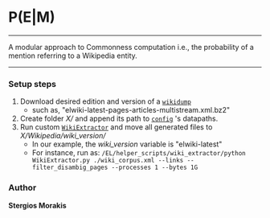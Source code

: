 # P(E|M)

***

A modular approach to Commonness computation i.e., the probability of a mention referring to a Wikipedia entity.

***

### Setup steps

1. Download desired edition and version of a [`wikidump`](https://dumps.wikimedia.org/elwiki/)
	+ such as, "elwiki-latest-pages-articles-multistream.xml.bz2"
1. Create folder *X/* and append its path to [`config`](EL/config.py) 's datapaths.
1. Run custom [`WikiExtractor`](EL/helper_scripts/wiki_extractor/WikiExtractor.py) and move all generated files to *X/Wikipedia/wiki_version/*
	+ In our example, the *wiki_version* variable is "elwiki-latest"
	+ For instance, run as: `/EL/helper_scripts/wiki_extractor/python WikiExtractor.py ./wiki_corpus.xml --links --filter_disambig_pages --processes 1 --bytes 1G`

### Author

**Stergios Morakis**